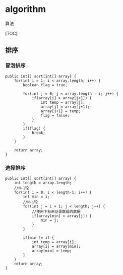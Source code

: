 # algorithm
算法

[TOC]

## 排序

### 冒泡排序

	public int[] sort(int[] array) {
		for(int i = 1; i < array.length; i++) {
			boolean flag = true;
			
			for(int j = 0; j < array.length - i; j++) {
				if(array[j] > array[j+1]) {
					int temp = array[j];
					array[j] = array[j+1];
					array[j+1] = temp;
					flag = false;
				}
			}
			if(flag) {
				break;
			}
		}
		
		return array;
	}
	

### 选择排序

	public int[] sort(int[] array) {
		int length = array.length;
		//N-1轮
		for(int i = 0; i < length-1; i++) {
			int min = i;
			//N-i轮
			for(int j = i + 1; j < length; j++) {
				//使用下标来记录数组的数据
				if(array[min] > array[j]) {
					min = j;
				}
			}
			
			if(min != i) {
				int temp = array[i];
				array[i] = array[min];
				array[min] = temp;
			}
		}
		return array;
	}
  
  
